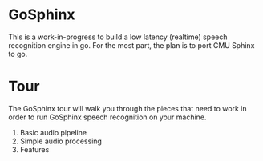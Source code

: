 GoSphinx
==========

This is a work-in-progress to build a low latency (realtime) speech recognition engine in go.
For the most part, the plan is to port CMU Sphinx to go.

# Tour

The GoSphinx tour will walk you through the pieces that need to work in order to run GoSphinx
speech recognition on your machine.

1. Basic audio pipeline
2. Simple audio processing
3. Features
